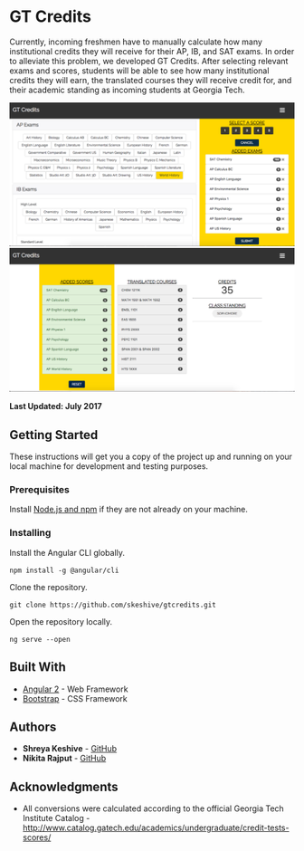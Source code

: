 # GT Credits

Currently, incoming freshmen have to manually calculate how many institutional credits they will receive for their AP, IB, and SAT exams. In order to alleviate this problem, we developed GT Credits. After selecting relevant exams and scores, students will be able to see how many institutional credits they will earn, the translated courses they will receive credit for, and their academic standing as incoming students at Georgia Tech.

![alt text](screenshots/add-scores.png)
![alt text](screenshots/results.png)

**Last Updated: July 2017**

## Getting Started

These instructions will get you a copy of the project up and running on your local machine for development and testing purposes.

### Prerequisites

Install [Node.js and npm](https://nodejs.org/en/download/) if they are not already on your machine.

### Installing

Install the Angular CLI globally.

```
npm install -g @angular/cli
```

Clone the repository.

```
git clone https://github.com/skeshive/gtcredits.git
```

Open the repository locally.
```
ng serve --open
```

## Built With

* [Angular 2](https://angular.io/) - Web Framework
* [Bootstrap](http://getbootstrap.com/) - CSS Framework


## Authors

* **Shreya Keshive** - [GitHub](https://github.com/skeshive)
* **Nikita Rajput** - [GitHub](https://github.com/nikitarajput)

## Acknowledgments

* All conversions were calculated according to the official Georgia Tech Institute Catalog - http://www.catalog.gatech.edu/academics/undergraduate/credit-tests-scores/
